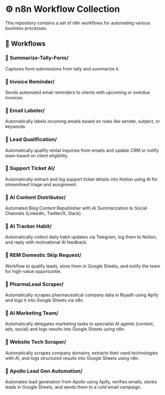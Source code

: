 # ⚙️ n8n Workflow Collection

This repository contains a set of n8n workflows for automating various business processes.

## 📁 Workflows

### 🔸 Summarize-Tally-Form/
Captures form submissions from tally and summarize it.

### 🔸 Invoice Reminder/
Sends automated email reminders to clients with upcoming or overdue invoices.

### 🔸 Email Labeler/ 
Automatically labels incoming emails based on rules like sender, subject, or keywords.

### 🔸 Lead Qualification/ 
Automatically qualify rental inquiries from emails and update CRM or notify team based on client eligibility.

### 🔸 Support Ticket AI/ 
Automatically extract and log support ticket details into Notion using AI for streamlined triage and assignment.

### 🔸 AI Content Distributor/ 
Automated Blog Content Republisher with AI Summarization to Social Channels (LinkedIn, Twitter/X, Slack).

### 🔸 AI Tracker Habit/ 
Automatically collect daily habit updates via Telegram, log them to Notion, and reply with motivational AI feedback.

### 🔸 REM Domestic Skip Request/ 
Workflow to qualify leads, store them in Google Sheets, and notify the team for high-value opportunitie.

### 🔸 PharmaLead Scraper/ 
Automatically scrapes pharmaceutical company data in Riyadh using Apify and logs it into Google Sheets via n8n.

### 🔸 AI Marketing Team/  
Automatically delegates marketing tasks to specialist AI agents (content, ads, social) and logs results into Google Sheets using n8n.

### 🔸 Website Tech Scraper/  
Automatically scrapes company domains, extracts their used technologies with AI, and logs structured results into Google Sheets using n8n.

### 🔸 Apollo Lead Gen Automation/  
Automates lead generation from Apollo using Apify, verifies emails, stores leads in Google Sheets, and sends them to a cold email campaign.
